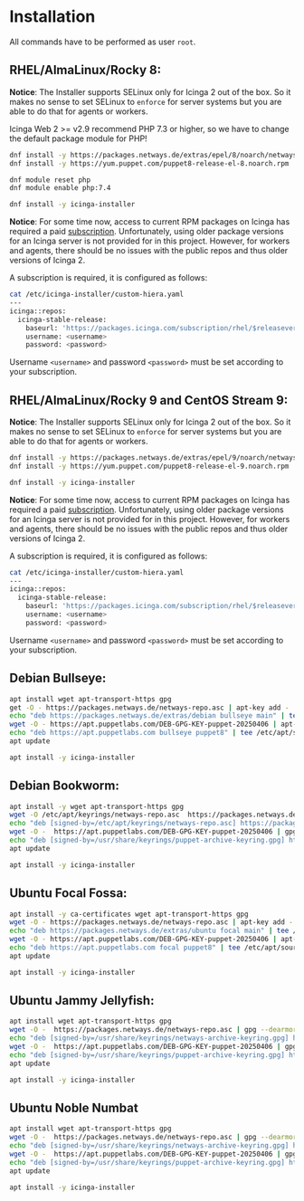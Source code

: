 # Installation

All commands have to be performed as user `root`.

## RHEL/AlmaLinux/Rocky 8:

**Notice**: The Installer supports SELinux only for Icinga 2 out of the box. So it makes no sense to set SELinux to `enforce` for server systems but you are able to do that for agents or workers.

Icinga Web 2 >= v2.9 recommend PHP 7.3 or higher, so we have to change the default package module for PHP!

```bash
dnf install -y https://packages.netways.de/extras/epel/8/noarch/netways-extras-release/netways-extras-release-8-1.el8.netways.noarch.rpm
dnf install -y https://yum.puppet.com/puppet8-release-el-8.noarch.rpm

dnf module reset php
dnf module enable php:7.4

dnf install -y icinga-installer
```

**Notice**: For some time now, access to current RPM packages on Icinga has required a paid [subscription](https://icinga.com/subscription). Unfortunately, using older package versions for an Icinga server is not provided for in this project. However, for workers and agents, there should be no issues with the public repos and thus older versions of Icinga 2.

A subscription is required, it is configured as follows:

```bash
cat /etc/icinga-installer/custom-hiera.yaml
---
icinga::repos:
  icinga-stable-release:
    baseurl: 'https://packages.icinga.com/subscription/rhel/$releasever/release/'
    username: <username>
    password: <password>
```

Username `<username>` and password `<password>` must be set according to your subscription.


## RHEL/AlmaLinux/Rocky 9 and CentOS Stream 9:

**Notice**: The Installer supports SELinux only for Icinga 2 out of the box. So it makes no sense to set SELinux to `enforce` for server systems but you are able to do that for agents or workers.

```bash
dnf install -y https://packages.netways.de/extras/epel/9/noarch/netways-extras-release/netways-extras-release-9-1.el9.netways.noarch.rpm
dnf install -y https://yum.puppet.com/puppet8-release-el-9.noarch.rpm

dnf install -y icinga-installer
```

**Notice**: For some time now, access to current RPM packages on Icinga has required a paid [subscription](https://icinga.com/subscription). Unfortunately, using older package versions for an Icinga server is not provided for in this project. However, for workers and agents, there should be no issues with the public repos and thus older versions of Icinga 2.

A subscription is required, it is configured as follows:

```bash
cat /etc/icinga-installer/custom-hiera.yaml
---
icinga::repos:
  icinga-stable-release:
    baseurl: 'https://packages.icinga.com/subscription/rhel/$releasever/release/'
    username: <username>
    password: <password>
```

Username `<username>` and password `<password>` must be set according to your subscription.


## Debian Bullseye:

```bash
apt install wget apt-transport-https gpg
get -O - https://packages.netways.de/netways-repo.asc | apt-key add -
echo "deb https://packages.netways.de/extras/debian bullseye main" | tee /etc/apt/sources.list.d/netways-extras-release.list
wget -O - https://apt.puppetlabs.com/DEB-GPG-KEY-puppet-20250406 | apt-key add -
echo "deb https://apt.puppetlabs.com bullseye puppet8" | tee /etc/apt/sources.list.d/puppet8.list
apt update

apt install -y icinga-installer
```

## Debian Bookworm:

```bash
apt install -y wget apt-transport-https gpg
wget -O /etc/apt/keyrings/netways-repo.asc  https://packages.netways.de/netways-repo.asc
echo "deb [signed-by=/etc/apt/keyrings/netways-repo.asc] https://packages.netways.de/extras/debian bookworm main" | tee /etc/apt/sources.list.d/netways-extras-release.list
wget -O -  https://apt.puppetlabs.com/DEB-GPG-KEY-puppet-20250406 | gpg --dearmor -o /usr/share/keyrings/puppet-archive-keyring.gpg
echo "deb [signed-by=/usr/share/keyrings/puppet-archive-keyring.gpg] https://apt.puppetlabs.com bookworm puppet8" | tee /etc/apt/sources.list.d/puppet8.list
apt update

apt install -y icinga-installer
```

## Ubuntu Focal Fossa:

```bash
apt install -y ca-certificates wget apt-transport-https gpg
wget -O - https://packages.netways.de/netways-repo.asc | apt-key add -
echo "deb https://packages.netways.de/extras/ubuntu focal main" | tee /etc/apt/sources.list.d/netways-extras-release.list
wget -O - https://apt.puppetlabs.com/DEB-GPG-KEY-puppet-20250406 | apt-key add -
echo "deb https://apt.puppetlabs.com focal puppet8" | tee /etc/apt/sources.list.d/puppet8.list
apt update

apt install -y icinga-installer
```

## Ubuntu Jammy Jellyfish:

```bash
apt install wget apt-transport-https gpg
wget -O -  https://packages.netways.de/netways-repo.asc | gpg --dearmor -o /usr/share/keyrings/netways-archive-keyring.gpg
echo "deb [signed-by=/usr/share/keyrings/netways-archive-keyring.gpg] https://packages.netways.de/extras/ubuntu jammy main" | tee /etc/apt/sources.list.d/netways-extras-release.list
wget -O -  https://apt.puppetlabs.com/DEB-GPG-KEY-puppet-20250406 | gpg --dearmor -o /usr/share/keyrings/puppet-archive-keyring.gpg
echo "deb [signed-by=/usr/share/keyrings/puppet-archive-keyring.gpg] https://apt.puppetlabs.com jammy puppet8" | tee /etc/apt/sources.list.d/puppet8.list
apt update

apt install -y icinga-installer
```

## Ubuntu Noble Numbat

```bash
apt install wget apt-transport-https gpg
wget -O -  https://packages.netways.de/netways-repo.asc | gpg --dearmor -o /usr/share/keyrings/netways-archive-keyring.gpg
echo "deb [signed-by=/usr/share/keyrings/netways-archive-keyring.gpg] https://packages.netways.de/extras/ubuntu noble main" | tee /etc/apt/sources.list.d/netways-extras-release.list
wget -O -  https://apt.puppetlabs.com/DEB-GPG-KEY-puppet-20250406 | gpg --dearmor -o /usr/share/keyrings/puppet-archive-keyring.gpg
echo "deb [signed-by=/usr/share/keyrings/puppet-archive-keyring.gpg] https://apt.puppetlabs.com noble puppet8" | tee /etc/apt/sources.list.d/puppet8.list
apt update

apt install -y icinga-installer
```
